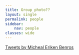 ```yaml
---
title: Group photo??
layout: single
permalink: people
sidebar:
    nav: people
classes: wide
---
```


<link rel="stylesheet" href="/assets/people.css" />

<div class="twitterdiv">
      <!-- <header><h4 class="nav__title"><i class="fas fa-file-alt"></i> Latest tweets</h4></header> -->
      <div class="twitter-timeline">
        <a class="twitter-timeline" data-width="200" data-tweet-limit="2" href="https://twitter.com/michaelbenros?lang=da">Tweets by Micheal Eriken Benros</a>
        <script async="" src="https://platform.twitter.com/widgets.js" charset="utf-8"></script>
     </div>
</div>
